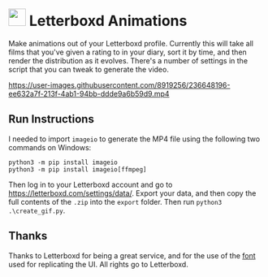 # <img src='https://a.ltrbxd.com/logos/letterboxd-decal-dots-pos-rgb-500px.png' height='34' /> Letterboxd Animations

Make animations out of your Letterboxd profile. Currently this will take all films that you've given a rating to in your diary, sort it by time, and then render the distribution as it evolves. There's a number of settings in the script that you can tweak to generate the video.

https://user-images.githubusercontent.com/8919256/236648196-ee632a7f-213f-4ab1-94bb-ddde9a6b59d9.mp4

## Run Instructions
I needed to import `imageio` to generate the MP4 file using the following two commands on Windows:
```
python3 -m pip install imageio
python3 -m pip install imageio[ffmpeg]
```

Then log in to your Letterboxd account and go to https://letterboxd.com/settings/data/. Export your data, and then copy the full contents of the `.zip` into the `export` folder. Then run `python3 .\create_gif.py`.

## Thanks

Thanks to Letterboxd for being a great service, and for the use of the [font](https://s.ltrbxd.com/fonts/Graphik-Regular-Web.woff) used for replicating the UI. All rights go to Letterboxd.
